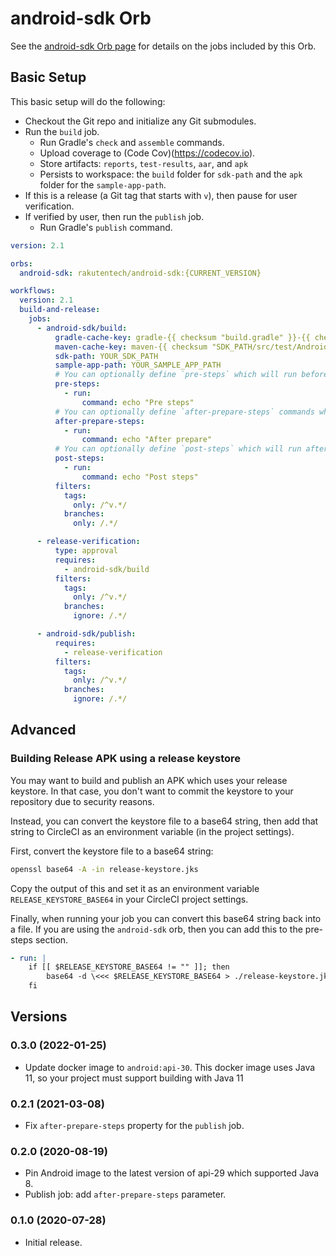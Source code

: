 # android-sdk Orb

See the [android-sdk Orb page](https://circleci.com/orbs/registry/orb/rakutentech/android-sdk) for details on the jobs included by this Orb.

## Basic Setup

This basic setup will do the following:
- Checkout the Git repo and initialize any Git submodules.
- Run the `build` job.
    - Run Gradle's `check` and `assemble` commands.
    - Upload coverage to (Code Cov)(https://codecov.io).
    - Store artifacts: `reports`, `test-results`, `aar`, and `apk`
    - Persists to workspace: the `build` folder for `sdk-path` and the `apk` folder for the `sample-app-path`.
- If this is a release (a Git tag that starts with `v`), then pause for user verification.
- If verified by user, then run the `publish` job.
    - Run Gradle's `publish` command.

```yml
version: 2.1

orbs:
  android-sdk: rakutentech/android-sdk:{CURRENT_VERSION}

workflows:
  version: 2.1
  build-and-release:
    jobs:
      - android-sdk/build:
          gradle-cache-key: gradle-{{ checksum "build.gradle" }}-{{ checksum "YOUR_SDK_PATH/build.gradle" }}
          maven-cache-key: maven-{{ checksum "SDK_PATH/src/test/AndroidManifest.xml" }}
          sdk-path: YOUR_SDK_PATH
          sample-app-path: YOUR_SAMPLE_APP_PATH
          # You can optionally define `pre-steps` which will run before any other steps in the job.
          pre-steps:
            - run:
                command: echo "Pre steps"
          # You can optionally define `after-prepare-steps` commands which will run after the project has been checked out and the Gradle dependencies have been downloaded
          after-prepare-steps:
            - run:
                command: echo "After prepare"
          # You can optionally define `post-steps` which will run after all other steps in the job have completed.
          post-steps:
            - run:
                command: echo "Post steps"
          filters:
            tags:
              only: /^v.*/
            branches:
              only: /.*/

      - release-verification:
          type: approval
          requires:
            - android-sdk/build
          filters:
            tags:
              only: /^v.*/
            branches:
              ignore: /.*/

      - android-sdk/publish:
          requires:
            - release-verification
          filters:
            tags:
              only: /^v.*/
            branches:
              ignore: /.*/
```

## Advanced

### Building Release APK using a release keystore

You may want to build and publish an APK which uses your release keystore. In that case, you don't want to commit the keystore to your repository due to security reasons.

Instead, you can convert the keystore file to a base64 string, then add that string to CircleCI as an environment variable (in the project settings).

First, convert the keystore file to a base64 string:

```bash
openssl base64 -A -in release-keystore.jks
```

Copy the output of this and set it as an environment variable `RELEASE_KEYSTORE_BASE64` in your CircleCI project settings.

Finally, when running your job you can convert this base64 string back into a file. If you are using the `android-sdk` orb, then you can add this to the pre-steps section.

```yml
- run: |
    if [[ $RELEASE_KEYSTORE_BASE64 != "" ]]; then
        base64 -d \<<< $RELEASE_KEYSTORE_BASE64 > ./release-keystore.jks
    fi
```

## Versions

### 0.3.0 (2022-01-25)

- Update docker image to `android:api-30`. This docker image uses Java 11, so your project must support building with Java 11

### 0.2.1 (2021-03-08)

- Fix `after-prepare-steps` property for the `publish` job.

### 0.2.0 (2020-08-19)

- Pin Android image to the latest version of api-29 which supported Java 8.
- Publish job: add `after-prepare-steps` parameter.

### 0.1.0 (2020-07-28)

- Initial release.
